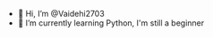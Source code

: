 - 👋 Hi, I’m @Vaidehi2703
- 🌱 I’m currently learning Python, I'm still a beginner

<!---
Vaidehi2703/Vaidehi2703 is a ✨ special ✨ repository because its `README.md` (this file) appears on your GitHub profile.
You can click the Preview link to take a look at your changes.
--->
